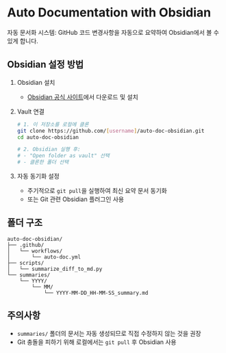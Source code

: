 # Auto Documentation with Obsidian

자동 문서화 시스템: GitHub 코드 변경사항을 자동으로 요약하여 Obsidian에서 볼 수 있게 합니다.

## Obsidian 설정 방법

1. Obsidian 설치
   - [Obsidian 공식 사이트](https://obsidian.md/)에서 다운로드 및 설치

2. Vault 연결
   ```bash
   # 1. 이 저장소를 로컬에 클론
   git clone https://github.com/[username]/auto-doc-obsidian.git
   cd auto-doc-obsidian

   # 2. Obsidian 실행 후:
   # - "Open folder as vault" 선택
   # - 클론한 폴더 선택
   ```

3. 자동 동기화 설정
   - 주기적으로 `git pull`을 실행하여 최신 요약 문서 동기화
   - 또는 Git 관련 Obsidian 플러그인 사용

## 폴더 구조
```
auto-doc-obsidian/
├── .github/
│   └── workflows/
│       └── auto-doc.yml
├── scripts/
│   └── summarize_diff_to_md.py
└── summaries/
    └── YYYY/
        └── MM/
            └── YYYY-MM-DD_HH-MM-SS_summary.md
```

## 주의사항
- `summaries/` 폴더의 문서는 자동 생성되므로 직접 수정하지 않는 것을 권장
- Git 충돌을 피하기 위해 로컬에서는 `git pull` 후 Obsidian 사용
